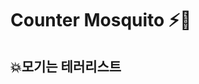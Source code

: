 # Counter Mosquito ⚡🦟

## 💥모기는 테러리스트

<!-- 코드에 추가해야될 사항들
1. 함정용 모기 추가 - 엉덩이와 주둥이에 빨간색 줄이 있음. 자폭 모기임.
2. 전기 파리채로 지지는 듯한 효과를 넣기
3. 폰트조차 카스랑 똑같은 제목을 화면 맨 위에 계속 띄워두기
4. 시작, 정지, 종료 버튼의 아이콘 바꾸기
5. 처음 화면에서 인트로 글귀가 담긴 팝업 삽입하기-->
